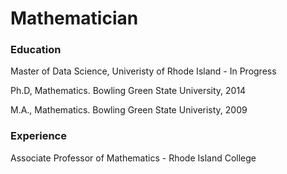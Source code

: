 # Mathematician

### Education

Master of Data Science, Univeristy of Rhode Island - In Progress 

Ph.D, Mathematics.  Bowling Green State University, 2014

M.A., Mathematics. Bowling Green State Univeristy, 2009

### Experience

Associate Professor of Mathematics - Rhode Island College
